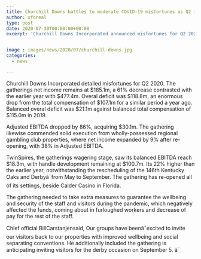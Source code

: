 ```yaml
---
title: Churchill Downs battles to moderate COVID-19 misfortunes as Q2 income down 61
author: xforeal 
type: post
date: 2020-07-30T00:00:00+00:00
excerpt: 'Churchill Downs Incorporated announced misfortunes for Q2 2020 '


image : images/news/2020/07/churchill-downs.jpg
categories:
  - news

---
```

<span data-contrast="auto">Churchill Downs Incorporated detailed misfortunes for Q2 2020. The gatherings net income remains at $185.1m, a 61&percnt; decrease contrasted with the earlier year with $477.4m. Overal deficit was $118.8m, an enormous drop from the total compensation of $107.1m for a similar period a year ago. Balanced overal deficit was $21.1m against balanced total compensation of $115.0m in 2019. </span><span data-ccp-props='{"134233117":true,"134233118":true,"201341983":0,"335559739":200,"335559740":240}' />

<span data-contrast="auto">Adjusted EBITDA dropped by 86&percnt;, acquiring $30.1m. The gathering likewise commended solid execution from </span><span data-contrast="auto">wholly-possessed </span><span data-contrast="auto">regional gambling club properties, where net income expanded by 9&percnt; after re-opening, with 38&percnt; in Adjusted EBITDA. </span><span data-ccp-props='{"134233117":true,"134233118":true,"201341983":0,"335559739":200,"335559740":240}' />

<span data-contrast="auto">TwinSpires, the gatherings wagering stage, saw its balanced EBITDA reach $18.3m, with handle development remaining at $100.7m. </span><span data-contrast="auto">Its </span><span data-contrast="auto">22&percnt; higher than the earlier year, notwithstanding the rescheduling of the 146th Kentucky Oaks and Derbyâ¯from May to September. The gathering has re-opened </span><span data-contrast="auto">all of </span><span data-contrast="auto">its settings, beside Calder Casino in Florida. </span><span data-ccp-props='{"134233117":true,"134233118":true,"201341983":0,"335559739":200,"335559740":240}' />

<span data-contrast="auto">The gathering needed to take extra measures to guarantee the wellbeing and security of the staff and visitors during the pandemic, which negatively affected the funds, coming about in furloughed workers and decrease of pay for the rest of the staff. </span><span data-ccp-props='{"134233117":true,"134233118":true,"201341983":0,"335559739":200,"335559740":240}' />

<span data-contrast="auto">Chief official BillCarstanjensaid, Our groups have beenâ¯excited to invite our visitors back to our properties with improved wellbeing and social separating conventions. He additionally included the gathering is anticipating inviting visitors for the derby occasion on September 5. â¯ </span><span data-ccp-props='{"134233117":true,"134233118":true,"201341983":0,"335559739":200,"335559740":240}' />

<span data-ccp-props='{"134233117":true,"134233118":true,"201341983":0,"335559739":200,"335559740":240}' />